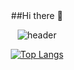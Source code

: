 <div align=center>
##Hi there 👋


![header](https://capsule-render.vercel.app/api?type=wave&color=auto&height=300&section=header&text=junsunny%20&fontSize=90)

[![Top Langs](https://github-readme-stats.vercel.app/api/top-langs/?username=junsunny&langs_count=8)](https://github.com/junsunny/github-readme-stats)
</div>
<!--
**junsunny/junsunny** is a ✨ _special_ ✨ repository because its `README.md` (this file) appears on your GitHub profile.

Here are some ideas to get you started:

- 🔭 I’m currently working on ...
- 🌱 I’m currently learning ...
- 👯 I’m looking to collaborate on ...
- 🤔 I’m looking for help with ...
- 💬 Ask me about ...
- 📫 How to reach me: ...
- 😄 Pronouns: ...
- ⚡ Fun fact: ...
-->
